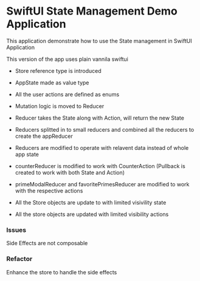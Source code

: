 # SwiftUI State Management Demo Application 

This application demonstrate how to use the State management in SwiftUI Application

This version of the app uses plain vannila swiftui 

- Store reference type is introduced
- AppState made as value type
- All the user actions are defined as enums
- Mutation logic is moved to Reducer
- Reducer takes the State along with Action, will return the new State

- Reducers splitted in to small reducers and combined all the reducers to create the appReducer
- Reducers are modified to operate with relavent data instead of whole app state
- counterReducer is modified to work with CounterAction (Pullback is created to work with both State and Action)
- primeModalReducer and favoritePrimesReducer are modified to work with the respective actions
- All the Store objects are update to with limited visivility state
- All the store objects are updated with limited visibility actions

### Issues
Side Effects are not composable

### Refactor
Enhance the store to handle the side effects

